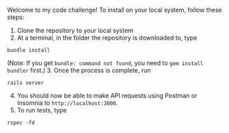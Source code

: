 Welcome to my code challenge!  To install on your local system, follow these steps:

1. Clone the repository to your local system
2. At a terminal, in the folder the repository is downloaded to, type
```
bundle install
```
(Note: If you get `bundle: command not found`, you need to `gem install bundler` first.)
3. Once the process is complete, run
```
rails server
```
4. You should now be able to make API requests using Postman or Insomnia to `http://localhost:3000`.
5. To run tests, type
```
rspec -fd
```
